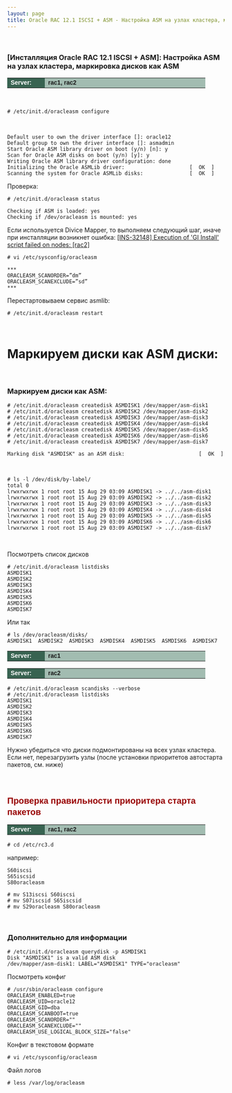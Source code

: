 ```yaml
---
layout: page
title: Oracle RAC 12.1 ISCSI + ASM - Настройка ASM на узлах кластера, маркировка дисков как ASM /docs/oracle-database/installation/oracle-database-installation/distributed/rac/linux/6.7/oracle/12.1/iscsi-asm/prepare-asm-discs/
---
```



<br/>

### [Инсталляция Oracle RAC 12.1 ISCSI + ASM]: Настройка ASM на узлах кластера, маркировка дисков как ASM


<table cellpadding="4" cellspacing="2" align="center" border="0" width="100%">

<tr>
<td style="color: rgb(255, 255, 255);" bgcolor="#386351" width="14%"><span style="font-family: Arial,Helvetica,sans-serif; font-size: 14px;"><strong>Server:</strong></span></td>
<td height="20" bgcolor="#a2bcb1" width="60%"><span style="font-family: Arial,Helvetica,sans-serif; font-size: 14px;"><strong>rac1, rac2</strong></span></td>
</tr>

</table>

<br/>

    # /etc/init.d/oracleasm configure

<br/>

    Default user to own the driver interface []: oracle12
    Default group to own the driver interface []: asmadmin
    Start Oracle ASM library driver on boot (y/n) [n]: y
    Scan for Oracle ASM disks on boot (y/n) [y]: y
    Writing Oracle ASM library driver configuration: done
    Initializing the Oracle ASMLib driver:                     [  OK  ]
    Scanning the system for Oracle ASMLib disks:               [  OK  ]


Проверка:

    # /etc/init.d/oracleasm status

    Checking if ASM is loaded: yes
    Checking if /dev/oracleasm is mounted: yes


Если используется Divice Mapper, то выполняем следующий шаг, иначе при инсталляции возникнет ошибка: <a href="http://oracledba.net/docs/errors/ins-32148/Execution-of-GI-Install-script-failed-on-nodes/">[INS-32148] Execution of 'GI Install' script failed on nodes: [rac2]</a>



    # vi /etc/sysconfig/oracleasm

    ***
	ORACLEASM_SCANORDER=”dm”
	ORACLEASM_SCANEXCLUDE=”sd”
    ***

Перестартовываем сервис asmlib:

	# /etc/init.d/oracleasm restart

<br/>


# Маркируем диски как ASM диски:

<table cellpadding="4" cellspacing="2" align="center" border="0" width="100%">

<tr>
<td style="color: rgb(255, 255, 255);" bgcolor="#386351" width="14%"><span style="font-family: Arial,Helvetica,sans-serif; font-size: 14px;"><strong>Server:</strong></span></td>
<td height="20" bgcolor="#a2bcb1" width="60%"><span style="font-family: Arial,Helvetica,sans-serif; font-size: 14px;"><strong>rac1</strong></span></td>
</tr>

<br/>

### Маркируем диски как ASM:


    # /etc/init.d/oracleasm createdisk ASMDISK1 /dev/mapper/asm-disk1
    # /etc/init.d/oracleasm createdisk ASMDISK2 /dev/mapper/asm-disk2
    # /etc/init.d/oracleasm createdisk ASMDISK3 /dev/mapper/asm-disk3
    # /etc/init.d/oracleasm createdisk ASMDISK4 /dev/mapper/asm-disk4
    # /etc/init.d/oracleasm createdisk ASMDISK5 /dev/mapper/asm-disk5
    # /etc/init.d/oracleasm createdisk ASMDISK6 /dev/mapper/asm-disk6
    # /etc/init.d/oracleasm createdisk ASMDISK7 /dev/mapper/asm-disk7

    Marking disk "ASMDISK" as an ASM disk:                        [  OK  ]


<br/>


    # ls -l /dev/disk/by-label/
    total 0
    lrwxrwxrwx 1 root root 15 Aug 29 03:09 ASMDISK1 -> ../../asm-disk1
    lrwxrwxrwx 1 root root 15 Aug 29 03:09 ASMDISK2 -> ../../asm-disk2
    lrwxrwxrwx 1 root root 15 Aug 29 03:09 ASMDISK3 -> ../../asm-disk3
    lrwxrwxrwx 1 root root 15 Aug 29 03:09 ASMDISK4 -> ../../asm-disk4
    lrwxrwxrwx 1 root root 15 Aug 29 03:09 ASMDISK5 -> ../../asm-disk5
    lrwxrwxrwx 1 root root 15 Aug 29 03:09 ASMDISK6 -> ../../asm-disk6
    lrwxrwxrwx 1 root root 15 Aug 29 03:09 ASMDISK7 -> ../../asm-disk7

<br/>


Посмотреть список дисков

    # /etc/init.d/oracleasm listdisks
    ASMDISK1
    ASMDISK2
    ASMDISK3
    ASMDISK4
    ASMDISK5
    ASMDISK6
    ASMDISK7

Или так


    # ls /dev/oracleasm/disks/
    ASMDISK1  ASMDISK2  ASMDISK3  ASMDISK4  ASMDISK5  ASMDISK6  ASMDISK7




<table cellpadding="4" cellspacing="2" align="center" border="0" width="100%">

<tr>
	<td style="color: rgb(255, 255, 255);" bgcolor="#386351" width="14%"><span style="font-family: Arial,Helvetica,sans-serif; font-size: 14px;"><strong>Server:</strong></span></td>
	<td height="20" bgcolor="#a2bcb1" width="60%"><span style="font-family: Arial,Helvetica,sans-serif; font-size: 14px;"><strong>rac2</strong></span></td>
</tr>

</table>


	# /etc/init.d/oracleasm scandisks --verbose
    # /etc/init.d/oracleasm listdisks
    ASMDISK1
    ASMDISK2
    ASMDISK3
    ASMDISK4
    ASMDISK5
    ASMDISK6
    ASMDISK7




Нужно убедиться что диски подмонтированы на всех узлах кластера.
Если нет, перезагрузить узлы (после установки приоритетов автостарта пакетов, см. ниже)


<br/><br/>

<span style="font-size: 20px; text-align: left; line-height: 130%; font-family: Arial,Helvetica,sans-serif; color: rgb(153, 0, 0);">
<strong>Проверка правильности приоритера старта пакетов</strong></span>

<table cellpadding="4" cellspacing="2" align="center" border="0" width="100%">

<tr>
	<td style="color: rgb(255, 255, 255);" bgcolor="#386351" width="14%"><span style="font-family: Arial,Helvetica,sans-serif; font-size: 14px;"><strong>Server:</strong></span></td>
	<td height="20" bgcolor="#a2bcb1" width="60%"><span style="font-family: Arial,Helvetica,sans-serif; font-size: 14px;"><strong>rac1, rac2</strong></span></td>
</tr>

</table>


	# cd /etc/rc3.d

например:

	S60iscsi
	S65iscsid
	S80oracleasm

    # mv S13iscsi S60iscsi
    # mv S07iscsid S65iscsid
    # mv S29oracleasm S80oracleasm


<br/>

### Дополнительно для информации


    # /etc/init.d/oracleasm querydisk -p ASMDISK1
    Disk "ASMDISK1" is a valid ASM disk
    /dev/mapper/asm-disk1: LABEL="ASMDISK1" TYPE="oracleasm"



Посмотреть конфиг

    # /usr/sbin/oracleasm configure
    ORACLEASM_ENABLED=true
    ORACLEASM_UID=oracle12
    ORACLEASM_GID=dba
    ORACLEASM_SCANBOOT=true
    ORACLEASM_SCANORDER=""
    ORACLEASM_SCANEXCLUDE=""
    ORACLEASM_USE_LOGICAL_BLOCK_SIZE="false"

Конфиг в текстовом формате

    # vi /etc/sysconfig/oracleasm

Файл логов

    # less /var/log/oracleasm
